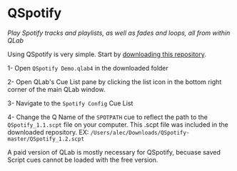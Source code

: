 # QSpotify

*Play Spotify tracks and playlists, as well as fades and loops, all from within QLab*

Using QSpotify is very simple. Start by [downloading this repository](https://github.com/sparks-alec/QSpotify/archive/master.zip).

1- Open `QSpotify Demo.qlab4` in the downloaded folder

2- Open QLab's Cue List pane by clicking the list icon in the bottom right corner of the main QLab window.

3- Navigate to the `Spotify Config` Cue List

4- Change the Q Name of the `SPOTPATH` cue to reflect the path to the `QSpotify_1.1.scpt` file on your computer. This .scpt file was included in the downloaded repository. EX: `/Users/alec/Downloads/QSpotify-master/QSpotify_1.2.scpt`


A paid version of QLab is mostly necessary for QSpotify, becuase saved Script cues cannot be loaded with the free version.
